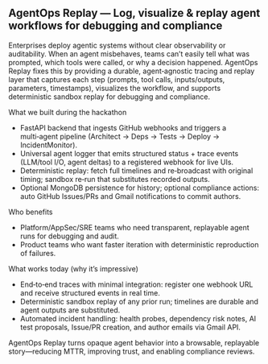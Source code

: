 ## AgentOps Replay — Log, visualize & replay agent workflows for debugging and compliance

Enterprises deploy agentic systems without clear observability or auditability. When an agent misbehaves, teams can’t easily tell what was prompted, which tools were called, or why a decision happened. AgentOps Replay fixes this by providing a durable, agent‑agnostic tracing and replay layer that captures each step (prompts, tool calls, inputs/outputs, parameters, timestamps), visualizes the workflow, and supports deterministic sandbox replay for debugging and compliance.

What we built during the hackathon
- FastAPI backend that ingests GitHub webhooks and triggers a multi‑agent pipeline (Architect → Deps → Tests → Deploy → IncidentMonitor).
- Universal agent logger that emits structured status + trace events (LLM/tool I/O, agent deltas) to a registered webhook for live UIs.
- Deterministic replay: fetch full timelines and re‑broadcast with original timing; sandbox re‑run that substitutes recorded outputs.
- Optional MongoDB persistence for history; optional compliance actions: auto GitHub Issues/PRs and Gmail notifications to commit authors.

Who benefits
- Platform/AppSec/SRE teams who need transparent, replayable agent runs for debugging and audit.
- Product teams who want faster iteration with deterministic reproduction of failures.

What works today (why it’s impressive)
- End‑to‑end traces with minimal integration: register one webhook URL and receive structured events in real time.
- Deterministic sandbox replay of any prior run; timelines are durable and agent outputs are substituted.
- Automated incident handling: health probes, dependency risk notes, AI test proposals, Issue/PR creation, and author emails via Gmail API.

AgentOps Replay turns opaque agent behavior into a browsable, replayable story—reducing MTTR, improving trust, and enabling compliance reviews.
